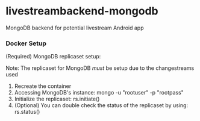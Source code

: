 # livestreambackend-mongodb
MongoDB backend for potential livestream Android app


### Docker Setup

(Required) MongoDB replicaset setup: 

Note: The replicaset for MongoDB *must* be setup due to the changestreams used

1. Recreate the container
2. Accessing MongoDB's instance: mongo -u "rootuser" -p "rootpass"
3. Initialize the replicaset: rs.initiate()
4. (Optional) You can double check the status of the replicaset by using: rs.status()

